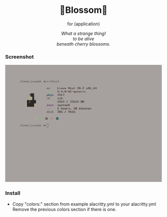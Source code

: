 <h1 align="center">🌸Blossom🌸</h1>
<p align="center">for (application)</p>
<p align="center"><i>What a strange thing!<br>  
to be alive<br>  
beneath cherry blossoms.</i></p>

### Screenshot

![screenshot of alacritty theme](https://github.com/blossom-theme/alacritty/blob/main/scrot/screen.png "Blossom For Alacritty")


### Install

- Copy "colors:" section from example alacritty.yml to your alacritty.yml Remove the previous colors section if there is one.
